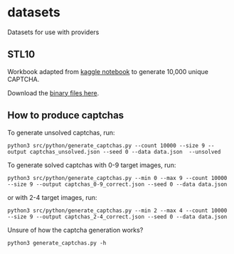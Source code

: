 # datasets
Datasets for use with providers

## STL10

Workbook adapted from [kaggle notebook](https://www.kaggle.com/code/pratt3000/generate-stl10/notebook) to generate 10,000 unique CAPTCHA.

Download the [binary files here](http://ai.stanford.edu/~acoates/stl10/stl10_binary.tar.gz).


## How to produce captchas

To generate unsolved captchas, run:
```commandline
python3 src/python/generate_captchas.py --count 10000 --size 9 --output captchas_unsolved.json --seed 0 --data data.json  --unsolved
```

To generate solved captchas with 0-9 target images, run:
```commandline
python3 src/python/generate_captchas.py --min 0 --max 9 --count 10000 --size 9 --output captchas_0-9_correct.json --seed 0 --data data.json
```
or with 2-4 target images, run:
```commandline
python3 src/python/generate_captchas.py --min 2 --max 4 --count 10000 --size 9 --output captchas_2-4_correct.json --seed 0 --data data.json
```

Unsure of how the captcha generation works?
```commandline
python3 generate_captchas.py -h
```